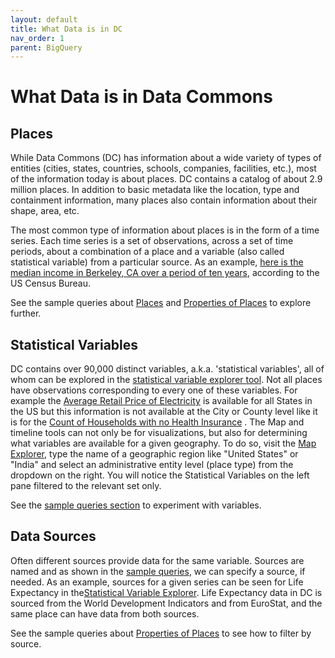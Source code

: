 ```yaml
---
layout: default
title: What Data is in DC
nav_order: 1
parent: BigQuery
---
```


# What Data is in Data Commons

## Places

While Data Commons (DC) has information about a wide variety of types of entities (cities, states, countries, schools, companies, facilities, etc.), most of the information today is about places. DC contains a catalog of about 2.9 million places. In addition to basic metadata like the location, type and containment information, many places also contain information about their shape, area, etc.

The most common type of information about places is in the form of a time series. Each time series is a set of observations, across a set of time periods, about a combination of a place and a variable (also called statistical variable) from a particular source. As an example, [here is the median income in Berkeley, CA over a period of ten years](https://datacommons.org/tools/timeline#place=geoId%2F0606000&statsVar=Median_Income_Person), according to the US Census Bureau.

See the sample queries about [Places](/bigquery/query_places.html) and [Properties of Places](/bigquery/query_property_places.html) to explore further.


## Statistical Variables

DC contains over 90,000 distinct variables, a.k.a. 'statistical variables', all of whom can be explored in the [statistical variable explorer tool](https://autopush.datacommons.org/tools/statvar). Not all places have observations corresponding to every one of these variables. For example the [Average Retail Price of Electricity](https://datacommons.org/tools/statvar#Quarterly_Average_RetailPrice_Electricity) is available for all States in the US but this information is not available at the City or County level like it is for the [Count of Households with no Health Insurance](https://datacommons.org/tools/statvar#Count_Household_NoHealthInsurance) . The Map and timeline tools can not only be for visualizations, but also for determining what variables are available for a given geography. To do so, visit the [Map Explorer](https://datacommons.org/tools/map), type the name of a geographic region like "United States" or "India" and select an administrative entity level (place type) from the dropdown on the right. You will notice the Statistical Variables on the left pane filtered to the relevant set only.

See the [sample queries section](/bigquery/dc_to_bq_queries.html) to experiment with variables.

## Data Sources

Often different sources provide data for the same variable. Sources are named and as shown in the [sample queries](/bigquery/dc_to_bq_queries.html), we can specify a source, if needed. As an example, sources for a given series can be seen for Life Expectancy in the[Statistical Variable Explorer](https://datacommons.org/tools/statvar#LifeExpectancy_Person). Life Expectancy data in DC is sourced from the World Development Indicators and from EuroStat, and the same place can have data from both sources.

See the sample queries about [Properties of Places](/bigquery/query_property_places.html) to see how to filter by source.
